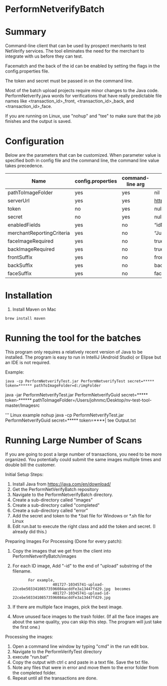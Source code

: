 # PerformNetverifyBatch

# Summary

Command-line client that can be used by prospect merchants to test NetVerify services. The tool eliminates the need for the merchant to integrate with us before they can test.

Facematch and the back of the id can be enabled by setting the flags in the config.properties file.

The token and secret must be passed in on the command line.

Most of the batch upload projects require minor changes to the Java code.  PerformNetverify.java words for verifications that have really predictable file names like <transaction_id>_front, <transaction_id>_back, and <transaction_id>_face. 

If you are running on Linux, use "nohup" and "tee" to make sure that the job finishes and the output is saved.

# Configuration

Below are the parameters that can be customized. 
When parameter value is specified both in config file and the command line, the command line value takes precedence.

Name|config.properties|command-line arg|default
---|---|---|---
pathToImageFolder |yes	|yes	|nil
serverUrl	|yes	|yes	|https://netverify.com/api/netverify/v2
token |no |yes  |null
secret  |no |yes  |null
enabledFields	|yes	|no	|“idNumber,idFirstName,idLastName,idDob,idExpiry,idUsState,idPersonalNumber,idAddress,idFaceMatch"
merchantReportingCriteria	|yes	|no	|“Jumio NV Test Tool”
faceImageRequired |yes |no  |true
backImageRequired |yes |no  |true
frontSuffix |yes |no |front
backSuffix |yes |no  |back
faceSuffix |yes |no  |face

# Installation

1. Install Maven on Mac
```
brew install maven
```

# Running the tool for the batches

This program only requires a relatively recent version of Java to be installed.  The program is easy to run in IntelliJ (Android Studio) or Elipse but an IDE is not required.

Example:

```
java -cp PerformNetverifyTest.jar PerformNetverifyTest secret=***** token=****** pathToImageFolder=d:/imgFolder 

```

java -jar PerformNetverifyTest.jar PerformNetverifyGuid secret=***** token-****** pathToImageFolder=/Users/johnmc/Desktop/nv-test-tool-master/Imagesrc

''' Linux example
nohup java -cp PerformNetverifyTest.jar PerformNetverifyGuid secret=***** token=****| tee Output.txt


# Running Large Number of Scans

If you are going to post a large number of transactions, you need to be more organized.  You potentially could submit the same images multiple times and double bill the customer. 

Initial Setup Steps:

1) Install Java from https://java.com/en/download/
2) Get the PerformNetVerifyBatch repository
3) Navigate to the PerformNetverifyBatch directory.
4) Create a sub-directory called "images"
5) Create a sub-directory called "completed"
6) Create a sub-directory called "error"
7) Add the secret and token to the *.bat file for Windows or *.sh file for Linux
8) Edit run.bat to execute the right class and add the token and secret.  (I already did this.)

Preparing Images For Processing (Done for every patch):

1) Copy the images that we get from the client into PerformNetverifyBatch/images
2) For each ID image, Add "-id" to the end of "upload" substring of the filename.

              For example,
                         401727-10345741-upload-22cebe50334108573596084acddfe3a13447fd29.jpg  becomes
                         401727-10345741-upload-id-22cebe50334108573596084acddfe3a13447fd29.jpg

3) If there are multiple face images, pick the best image.
4) Move unused face images to the trash folder.   (If all the face images are about the same quality, you can skip this step.  The program will just take the first one.)

Processing the images:

1) Open a command line window by typing "cmd" in the run edit box.
2) Navigate to the PerformVerifyTest directory
3) execute "run.bat"
4) Copy the output with ctrl c and paste in a text file.  Save the txt file.
5) Note any files that were in error and move them to the error folder from the completed folder.
6) Repeat until all the transactions are done.
